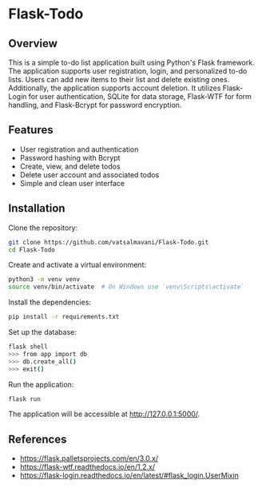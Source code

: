 # Flask-Todo

## Overview

This is a simple to-do list application built using Python's Flask framework. The application supports user registration, login, and personalized to-do lists. Users can add new items to their list and delete existing ones. Additionally, the application supports account deletion. It utilizes Flask-Login for user authentication, SQLite for data storage, Flask-WTF for form handling, and Flask-Bcrypt for password encryption.

## Features

* User registration and authentication
* Password hashing with Bcrypt
* Create, view, and delete todos
* Delete user account and associated todos
* Simple and clean user interface

## Installation

Clone the repository:
```bash
git clone https://github.com/vatsalmavani/Flask-Todo.git
cd Flask-Todo
```

Create and activate a virtual environment:
```bash
python3 -m venv venv
source venv/bin/activate  # On Windows use `venv\Scripts\activate`
```

Install the dependencies:
```bash
pip install -r requirements.txt
```

Set up the database:
```bash
flask shell
>>> from app import db
>>> db.create_all()
>>> exit()
```

Run the application:
```bash
flask run
```

The application will be accessible at http://127.0.0.1:5000/.


## References

* https://flask.palletsprojects.com/en/3.0.x/
* https://flask-wtf.readthedocs.io/en/1.2.x/
* https://flask-login.readthedocs.io/en/latest/#flask_login.UserMixin
